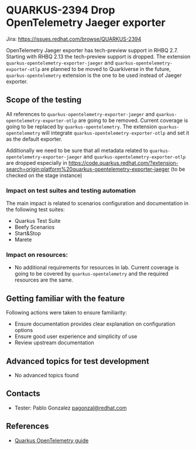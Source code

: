 # QUARKUS-2394 Drop OpenTelemetry Jaeger exporter

Jira: https://issues.redhat.com/browse/QUARKUS-2394

OpenTelemetry Jaeger exporter has tech-preview support in RHBQ 2.7. Starting with RHBQ 2.13 the tech-preview support is dropped. The extension `quarkus-opentelemetry-exporter-jaeger` and `quarkus-opentelemetry-exporter-otlp` are planned to be moved to Quarkiverse in the future, `quarkus-opentelemetry` extension is the one to be used instead of Jaeger exporter.

## Scope of the testing

All references to `quarkus-opentelemetry-exporter-jaeger` and `quarkus-opentelemetry-exporter-otlp` are going to be removed. Current coverage is going to be replaced by `quarkus-opentelemetry`. The extension `quarkus-opentelemetry` will integrate `quarkus-opentelemetry-exporter-otlp` and set it as the default exporter.

Additionally we need to be sure that all metadata related to `quarkus-opentelemetry-exporter-jaeger` and `quarkus-opentelemetry-exporter-otlp` are dropped especially in https://code.quarkus.redhat.com/?extension-search=origin:platform%20quarkus-opentelemetry-exporter-jaeger (to be checked on the stage instance)

### Impact on test suites and testing automation

The main impact is related to scenarios configuration and documentation in the following test suites:
- Quarkus Test Suite
- Beefy Scenarios
- Start&Stop
- Marete


### Impact on resources:

- No additional requirements for resources in lab. Current coverage is going to be covered by `quarkus-opentelemetry` and the required resources are the same.

## Getting familiar with the feature

Following actions were taken to ensure familiarity:
- Ensure documentation provides clear explanation on configuration options
- Ensure good user experience and simplicity of use
- Review upstream documentation

## Advanced topics for test development

- No advanced topics found

## Contacts

* Tester: Pablo Gonzalez <pagonzal@redhat.com>

## References

- [Quarkus OpenTelemetry guide](https://quarkus.io/guides/opentelemetry)
